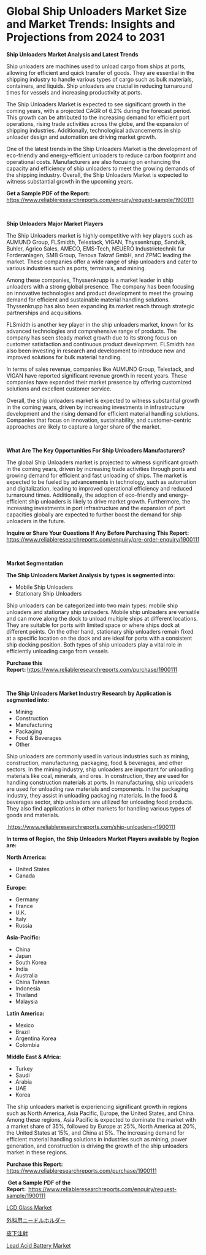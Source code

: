 <p><h1>Global Ship Unloaders Market Size and Market Trends: Insights and Projections from 2024 to 2031</h1></p><p><strong>Ship Unloaders Market Analysis and Latest Trends</strong></p>
<p><p>Ship unloaders are machines used to unload cargo from ships at ports, allowing for efficient and quick transfer of goods. They are essential in the shipping industry to handle various types of cargo such as bulk materials, containers, and liquids. Ship unloaders are crucial in reducing turnaround times for vessels and increasing productivity at ports.</p><p>The Ship Unloaders Market is expected to see significant growth in the coming years, with a projected CAGR of 6.2% during the forecast period. This growth can be attributed to the increasing demand for efficient port operations, rising trade activities across the globe, and the expansion of shipping industries. Additionally, technological advancements in ship unloader design and automation are driving market growth.</p><p>One of the latest trends in the Ship Unloaders Market is the development of eco-friendly and energy-efficient unloaders to reduce carbon footprint and operational costs. Manufacturers are also focusing on enhancing the capacity and efficiency of ship unloaders to meet the growing demands of the shipping industry. Overall, the Ship Unloaders Market is expected to witness substantial growth in the upcoming years.</p></p>
<p><strong>Get a Sample PDF of the Report:&nbsp;</strong> <a href="https://www.reliableresearchreports.com/enquiry/request-sample/1900111">https://www.reliableresearchreports.com/enquiry/request-sample/1900111</a></p>
<p>&nbsp;</p>
<p><strong>Ship Unloaders Major Market Players</strong></p>
<p><p>The Ship Unloaders market is highly competitive with key players such as AUMUND Group, FLSmidth, Telestack, VIGAN, Thyssenkrupp, Sandvik, Buhler, Agrico Sales, AMECO, EMS-Tech, NEUERO Industrietechnik fur Forderanlagen, SMB Group, Tenova Takraf GmbH, and ZPMC leading the market. These companies offer a wide range of ship unloaders and cater to various industries such as ports, terminals, and mining.</p><p>Among these companies, Thyssenkrupp is a market leader in ship unloaders with a strong global presence. The company has been focusing on innovative technologies and product development to meet the growing demand for efficient and sustainable material handling solutions. Thyssenkrupp has also been expanding its market reach through strategic partnerships and acquisitions.</p><p>FLSmidth is another key player in the ship unloaders market, known for its advanced technologies and comprehensive range of products. The company has seen steady market growth due to its strong focus on customer satisfaction and continuous product development. FLSmidth has also been investing in research and development to introduce new and improved solutions for bulk material handling.</p><p>In terms of sales revenue, companies like AUMUND Group, Telestack, and VIGAN have reported significant revenue growth in recent years. These companies have expanded their market presence by offering customized solutions and excellent customer service.</p><p>Overall, the ship unloaders market is expected to witness substantial growth in the coming years, driven by increasing investments in infrastructure development and the rising demand for efficient material handling solutions. Companies that focus on innovation, sustainability, and customer-centric approaches are likely to capture a larger share of the market.</p></p>
<p>&nbsp;</p>
<p><strong>What Are The Key Opportunities For Ship Unloaders Manufacturers?</strong></p>
<p><p>The global Ship Unloaders market is projected to witness significant growth in the coming years, driven by increasing trade activities through ports and growing demand for efficient and fast unloading of ships. The market is expected to be fueled by advancements in technology, such as automation and digitalization, leading to improved operational efficiency and reduced turnaround times. Additionally, the adoption of eco-friendly and energy-efficient ship unloaders is likely to drive market growth. Furthermore, the increasing investments in port infrastructure and the expansion of port capacities globally are expected to further boost the demand for ship unloaders in the future.</p></p>
<p><strong>Inquire or Share Your Questions If Any Before Purchasing This Report:</strong> <a href="https://www.reliableresearchreports.com/enquiry/pre-order-enquiry/1900111">https://www.reliableresearchreports.com/enquiry/pre-order-enquiry/1900111</a></p>
<p>&nbsp;</p>
<p><strong>Market Segmentation</strong></p>
<p><strong>The Ship Unloaders Market Analysis by types is segmented into:</strong></p>
<p><ul><li>Mobile Ship Unloaders</li><li>Stationary Ship Unloaders</li></ul></p>
<p><p>Ship unloaders can be categorized into two main types: mobile ship unloaders and stationary ship unloaders. Mobile ship unloaders are versatile and can move along the dock to unload multiple ships at different locations. They are suitable for ports with limited space or where ships dock at different points. On the other hand, stationary ship unloaders remain fixed at a specific location on the dock and are ideal for ports with a consistent ship docking position. Both types of ship unloaders play a vital role in efficiently unloading cargo from vessels.</p></p>
<p><strong>Purchase this Report:&nbsp;</strong><a href="https://www.reliableresearchreports.com/purchase/1900111">https://www.reliableresearchreports.com/purchase/1900111</a></p>
<p>&nbsp;</p>
<p><strong>The Ship Unloaders Market Industry Research by Application is segmented into:</strong></p>
<p><ul><li>Mining</li><li>Construction</li><li>Manufacturing</li><li>Packaging</li><li>Food & Beverages</li><li>Other</li></ul></p>
<p><p>Ship unloaders are commonly used in various industries such as mining, construction, manufacturing, packaging, food & beverages, and other sectors. In the mining industry, ship unloaders are important for unloading materials like coal, minerals, and ores. In construction, they are used for handling construction materials at ports. In manufacturing, ship unloaders are used for unloading raw materials and components. In the packaging industry, they assist in unloading packaging materials. In the food & beverages sector, ship unloaders are utilized for unloading food products. They also find applications in other markets for handling various types of goods and materials.</p></p>
<p><a href="https://www.reliableresearchreports.com/ship-unloaders-r1900111">&nbsp;https://www.reliableresearchreports.com/ship-unloaders-r1900111</a></p>
<p><strong>In terms of Region, the Ship Unloaders Market Players available by Region are:</strong></p>
<p>
    <p> <strong> North America: </strong>
        <ul>
            <li>United States</li>
            <li>Canada</li>
        </ul>
        </p> 
    <p> <strong> Europe: </strong>
        <ul>
            <li>Germany</li>
            <li>France</li>
            <li>U.K.</li>
            <li>Italy</li>
            <li>Russia</li>
        </ul>
        </p> 
    <p> <strong> Asia-Pacific: </strong>
        <ul>
            <li>China</li>
            <li>Japan</li>
            <li>South Korea</li>
            <li>India</li>
            <li>Australia</li>
            <li>China Taiwan</li>
            <li>Indonesia</li>
            <li>Thailand</li>
            <li>Malaysia</li>
        </ul>
        </p> 
    <p> <strong> Latin America: </strong>
        <ul>
            <li>Mexico</li>
            <li>Brazil</li>
            <li>Argentina Korea</li>
            <li>Colombia</li>
        </ul>
        </p> 
    <p> <strong> Middle East & Africa: </strong>
        <ul>
            <li>Turkey</li>
            <li>Saudi</li>
            <li>Arabia</li>
            <li>UAE</li>
            <li>Korea</li>
        </ul>
    </p>
    </p>
<p><p>The ship unloaders market is experiencing significant growth in regions such as North America, Asia Pacific, Europe, the United States, and China. Among these regions, Asia Pacific is expected to dominate the market with a market share of 35%, followed by Europe at 25%, North America at 20%, the United States at 15%, and China at 5%. The increasing demand for efficient material handling solutions in industries such as mining, power generation, and construction is driving the growth of the ship unloaders market in these regions.</p></p>
<p><strong>Purchase this Report: </strong><a href="https://www.reliableresearchreports.com/purchase/1900111">https://www.reliableresearchreports.com/purchase/1900111</a></p>
<p>&nbsp;<strong>Get a Sample PDF of the Report:&nbsp;&nbsp;</strong><a href="https://www.reliableresearchreports.com/enquiry/request-sample/1900111">https://www.reliableresearchreports.com/enquiry/request-sample/1900111</a></p>
<p><strong></strong></p>
<p><p><a href="https://issuu.com/reportprime-2/docs/lcd-glass-market-size-2030.pptx">LCD Glass Market</a></p><p><a href="https://github.com/dadanedu33/Market-Research-Report-List-1/blob/main/957407436937.md">外科用ニードルホルダー</a></p><p><a href="https://github.com/zoetazuur/Market-Research-Report-List-1/blob/main/297979236940.md">皮下注射</a></p><p><a href="https://issuu.com/reportprime-2/docs/lead-acid-battery-market-size-2030._83ef14acc51f8d">Lead Acid Battery Market</a></p></p>